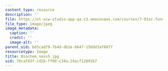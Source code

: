 ```yaml
---
content_type: resource
description: ''
file: https://ol-ocw-studio-app-qa.s3.amazonaws.com/courses/7-01sc-fundamentals-of-biology-fall-2011/70caf43fcd2bff00c34a24acf12891b7_Biochem_sess5.jpg
file_type: image/jpeg
image_metadata:
  caption: ''
  credit: ''
  image-alt: ''
parent_uid: bd3cadf9-7b4d-db1e-b647-150dd3af6877
resourcetype: Image
title: Biochem_sess5.jpg
uid: 70caf43f-cd2b-ff00-c34a-24acf12891b7
---
```

